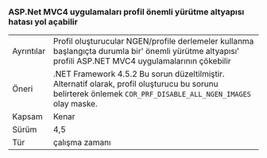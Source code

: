 ### <a name="profiling-aspnet-mvc4-apps-can-lead-to-fatal-execution-engine-error"></a>ASP.Net MVC4 uygulamaları profil önemli yürütme altyapısı hatası yol açabilir

|   |   |
|---|---|
|Ayrıntılar|Profil oluşturucular NGEN/profile derlemeler kullanma başlangıçta durumla bir' önemli yürütme altyapısı' profili ASP.NET MVC4 uygulamalarının çökebilir|
|Öneri|.NET Framework 4.5.2 Bu sorun düzeltilmiştir. Alternatif olarak, profil oluşturucu bu sorunu belirterek önlemek <code>COR_PRF_DISABLE_ALL_NGEN_IMAGES</code> olay maske.|
|Kapsam|Kenar|
|Sürüm|4,5|
|Tür|çalışma zamanı|

